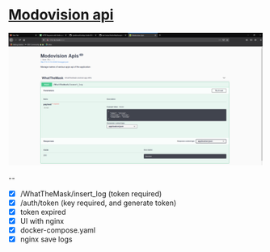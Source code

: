 # [Modovision api](http://172.16.16.40:8081)
![Modovision Api](./images/01.png)

--
- [x] /WhatTheMask/insert_log (token required)
- [x] /auth/token (key required, and generate token)
- [x] token expired
- [x] UI with nginx
- [x] docker-compose.yaml
- [x] nginx save logs